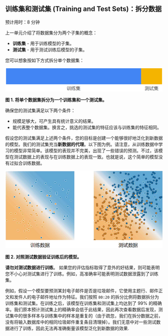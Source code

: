 ## 训练集和测试集 (Training and Test Sets)：拆分数据

预计用时：8 分钟

上一单元介绍了将数据集分为两个子集的概念：

- **训练集** - 用于训练模型的子集。
- **测试集** - 用于测试训练后模型的子集。

您可以想象按如下方式拆分单个数据集：

![training and test sets][p-dataset-1]

**图 1. 将单个数据集拆分为一个训练集和一个测试集。**

确保您的测试集满足以下两个条件：

- 规模足够大，可产生具有统计意义的结果。
- 能代表整个数据集。换言之，挑选的测试集的特征应该与训练集的特征相同。

假设您的测试集满足上述两个条件，您的目标是创建一个能够很好地泛化到新数据的模型。我们的测试集充当**新数据的代理**。以下图为例。请注意，从训练数据中学习的模型非常简单。该模型的表现并不完美，出现了一些错误的预测。不过，该模型在测试数据上的表现与在训练数据上的表现一致。也就是说，这个简单的模型没有过拟合训练数据。

![training and test sets][p-dataset-2]

**图 2. 对照测试数据验证训练后的模型。**

**请勿对测试数据进行训练**。 如果您的评估指标取得了意外的好结果，则可能表明您不小心对测试集进行了训练。例如，高准确率可能表明测试数据泄露到了训练集。

例如，假设一个模型要预测某封电子邮件是否是垃圾邮件，它使用主题行、邮件正文和发件人的电子邮件地址作为特征。我们按照 `80:20` 的拆分比例将数据拆分为训练集和测试集。在训练之后，该模型在训练集和测试集上均达到了 99% 的精确率。我们原本预计测试集上的精确率会低于此结果，因此再次查看数据后发现，测试集中的很多样本与训练集中的样本是重复的（由于疏忽，我们在拆分数据之前，没有将输入数据库中的相同垃圾邮件重复条目清理掉）。我们无意中对一些测试数据进行了训练，因此无法再准确衡量该模型泛化到新数据的效果.

[p-dataset-1]: ../image/06-A-datasets-1.png
[p-dataset-2]: ../image/06-A-datasets-2.png